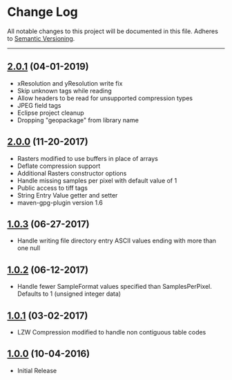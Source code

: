 # Change Log
All notable changes to this project will be documented in this file.
Adheres to [Semantic Versioning](http://semver.org/).

---

## [2.0.1](https://github.com/ngageoint/tiff-java/releases/tag/2.0.1) (04-01-2019)

* xResolution and yResolution write fix
* Skip unknown tags while reading
* Allow headers to be read for unsupported compression types
* JPEG field tags
* Eclipse project cleanup
* Dropping "geopackage" from library name

## [2.0.0](https://github.com/ngageoint/tiff-java/releases/tag/2.0.0) (11-20-2017)

* Rasters modified to use buffers in place of arrays
* Deflate compression support
* Additional Rasters constructor options
* Handle missing samples per pixel with default value of 1
* Public access to tiff tags
* String Entry Value getter and setter
* maven-gpg-plugin version 1.6

## [1.0.3](https://github.com/ngageoint/tiff-java/releases/tag/1.0.3) (06-27-2017)

* Handle writing file directory entry ASCII values ending with more than one null

## [1.0.2](https://github.com/ngageoint/tiff-java/releases/tag/1.0.2) (06-12-2017)

* Handle fewer SampleFormat values specified than SamplesPerPixel. Defaults to 1 (unsigned integer data)

## [1.0.1](https://github.com/ngageoint/tiff-java/releases/tag/1.0.1) (03-02-2017)

* LZW Compression modified to handle non contiguous table codes

## [1.0.0](https://github.com/ngageoint/tiff-java/releases/tag/1.0.0) (10-04-2016)

* Initial Release
